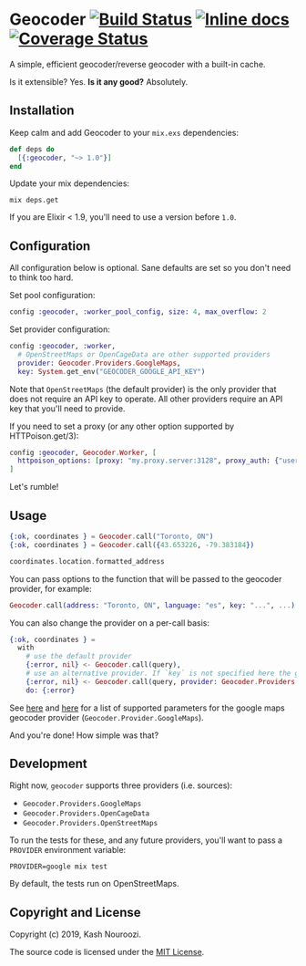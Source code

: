 Geocoder [![Build Status](https://travis-ci.org/knrz/geocoder.svg?branch=master)](https://travis-ci.org/knrz/geocoder) [![Inline docs](http://inch-ci.org/github/knrz/geocoder.svg?branch=master)](http://inch-ci.org/github/knrz/geocoder) [![Coverage Status](https://coveralls.io/repos/github/knrz/geocoder/badge.svg?branch=master)](https://coveralls.io/github/knrz/geocoder?branch=master)
========

A simple, efficient geocoder/reverse geocoder with a built-in cache.

Is it extensible? Yes.
**Is it any good?** Absolutely.

Installation
------------

Keep calm and add Geocoder to your `mix.exs` dependencies:

```elixir
def deps do
  [{:geocoder, "~> 1.0"}]
end
```

Update your mix dependencies:

```
mix deps.get
```

If you are Elixir < 1.9, you'll need to use a version before `1.0`.

Configuration
-------------

All configuration below is optional. Sane defaults are set so you don't need to think too hard.

Set pool configuration:

```elixir
config :geocoder, :worker_pool_config, size: 4, max_overflow: 2
```

Set provider configuration:

```elixir
config :geocoder, :worker,
  # OpenStreetMaps or OpenCageData are other supported providers
  provider: Geocoder.Providers.GoogleMaps,
  key: System.get_env("GEOCODER_GOOGLE_API_KEY")
```

Note that `OpenStreetMaps` (the default provider) is the only provider that does not require an API key to operate.
All other providers require an API key that you'll need to provide.

If you need to set a proxy (or any other option supported by HTTPoison.get/3):

```elixir
config :geocoder, Geocoder.Worker, [
  httpoison_options: [proxy: "my.proxy.server:3128", proxy_auth: {"username", "password"}]
]
```

Let's rumble!

Usage
-----

```elixir
{:ok, coordinates } = Geocoder.call("Toronto, ON")
{:ok, coordinates } = Geocoder.call({43.653226, -79.383184})

coordinates.location.formatted_address
```

You can pass options to the function that will be passed to the geocoder provider, for example:

```elixir
Geocoder.call(address: "Toronto, ON", language: "es", key: "...", ...)
```

You can also change the provider on a per-call basis:

```elixir
{:ok, coordinates } =
  with
    # use the default provider
    {:error, nil} <- Geocoder.call(query),
    # use an alternative provider. If `key` is not specified here the globally defined key will be used.
    {:error, nil} <- Geocoder.call(query, provider: Geocoder.Providers.OpenCageData, key: "123"),
    do: {:error}
```

See [here](https://developers.google.com/maps/documentation/geocoding/intro#geocoding) and [here](https://developers.google.com/maps/documentation/geocoding/intro#ReverseGeocoding) for a list of supported parameters for the google maps geocoder provider (`Geocoder.Provider.GoogleMaps`).

And you're done! How simple was that?

Development
-----------

Right now, `geocoder` supports three providers (i.e. sources):

* `Geocoder.Providers.GoogleMaps`
* `Geocoder.Providers.OpenCageData`
* `Geocoder.Providers.OpenStreetMaps`

To run the tests for these, and any future providers, you'll want to pass a `PROVIDER` environment variable:

```
PROVIDER=google mix test
```

By default, the tests run on OpenStreetMaps.

## Copyright and License

Copyright (c) 2019, Kash Nouroozi.

The source code is licensed under the [MIT License](LICENSE.md).
